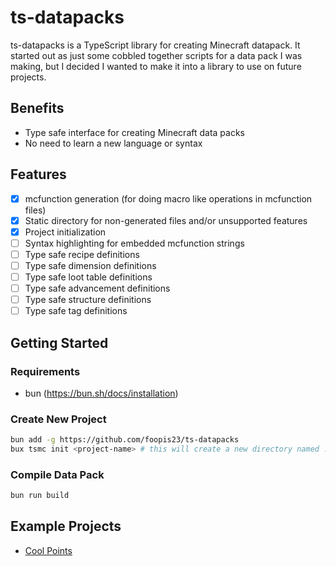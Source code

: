 # ts-datapacks

ts-datapacks is a TypeScript library for creating Minecraft datapack. It started out as just some cobbled together scripts for a data pack I was making, but I decided I wanted to make it into a library to use on future projects.

## Benefits

- Type safe interface for creating Minecraft data packs
- No need to learn a new language or syntax

## Features

- [x] mcfunction generation (for doing macro like operations in mcfunction files)
- [x] Static directory for non-generated files and/or unsupported features
- [x] Project initialization
- [ ] Syntax highlighting for embedded mcfunction strings
- [ ] Type safe recipe definitions
- [ ] Type safe dimension definitions
- [ ] Type safe loot table definitions
- [ ] Type safe advancement definitions
- [ ] Type safe structure definitions
- [ ] Type safe tag definitions

## Getting Started

### Requirements

- bun (https://bun.sh/docs/installation)

### Create New Project

```bash
bun add -g https://github.com/foopis23/ts-datapacks
bux tsmc init <project-name> # this will create a new directory named ./<project-name> and create the initial project in there
```

### Compile Data Pack
```bash
bun run build
```

## Example Projects
- [Cool Points](https://github.com/foopis23/cool-points)